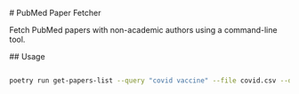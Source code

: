 \# PubMed Paper Fetcher



Fetch PubMed papers with non-academic authors using a command-line tool.



\## Usage



```bash

poetry run get-papers-list --query "covid vaccine" --file covid.csv --debug



